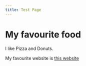 ```yaml
---
title: Test Page
---
```

# My favourite food

I like Pizza and Donuts. 

My favourite website is [this website](utmc-official.ca/info)

